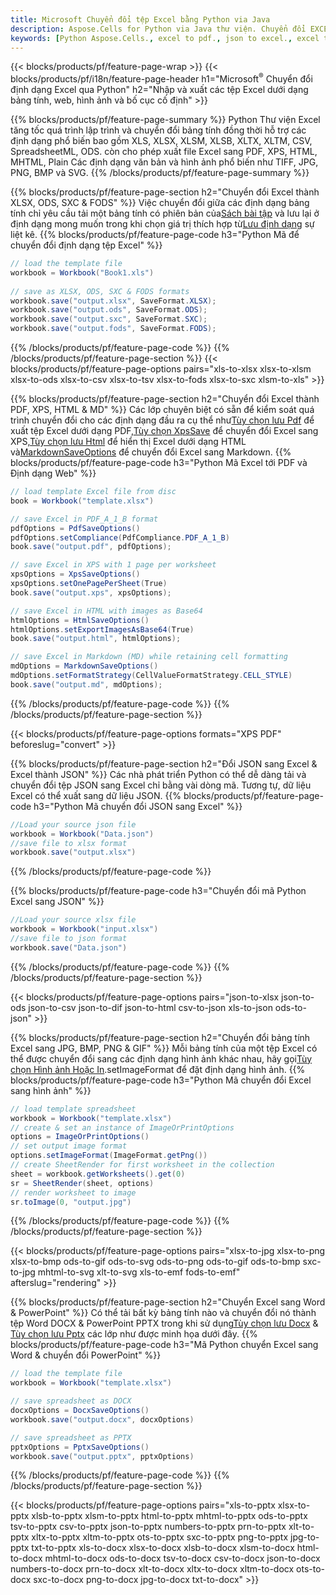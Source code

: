 ```yaml
---
title: Microsoft Chuyển đổi tệp Excel bằng Python via Java
description: Aspose.Cells for Python via Java thư viện. Chuyển đổi EXCEL, JSON, PDF, XML, HTML, TXT, TSV, CSV, SQL và nhiều định dạng khác chỉ với vài dòng mã Python.
keywords: [Python Aspose.Cells., excel to pdf., json to excel., excel to json., csv to json., json to html., xml to excel and Convert files between various formats in Python]
---
```

{{< blocks/products/pf/feature-page-wrap >}}
{{< blocks/products/pf/i18n/feature-page-header h1="Microsoft<sup>&reg;</sup> Chuyển đổi định dạng Excel qua Python" h2="Nhập và xuất các tệp Excel dưới dạng bảng tính, web, hình ảnh và bố cục cố định" >}}

{{% blocks/products/pf/feature-page-summary %}}
Python Thư viện Excel tăng tốc quá trình lập trình và chuyển đổi bảng tính đồng thời hỗ trợ các định dạng phổ biến bao gồm XLS, XLSX, XLSM, XLSB, XLTX, XLTM, CSV, SpreadsheetML, ODS. còn cho phép xuất file Excel sang PDF, XPS, HTML, MHTML, Plain Các định dạng văn bản và hình ảnh phổ biến như TIFF, JPG, PNG, BMP và SVG.
{{% /blocks/products/pf/feature-page-summary %}}

{{% blocks/products/pf/feature-page-section h2="Chuyển đổi Excel thành XLSX, ODS, SXC & FODS" %}}
 Việc chuyển đổi giữa các định dạng bảng tính chỉ yêu cầu tải một bảng tính có phiên bản của[Sách bài tập](https://reference.aspose.com/cells/python/asposecells.api/Workbook) và lưu lại ở định dạng mong muốn trong khi chọn giá trị thích hợp từ[Lưu định dạng](https://reference.aspose.com/cells/python/asposecells.api/saveformat) sự liệt kê.
{{% blocks/products/pf/feature-page-code h3="Python Mã để chuyển đổi định dạng tệp Excel" %}}

```cs
// load the template file
workbook = Workbook("Book1.xls")
  
// save as XLSX, ODS, SXC & FODS formats
workbook.save("output.xlsx", SaveFormat.XLSX);
workbook.save("output.ods", SaveFormat.ODS);
workbook.save("output.sxc", SaveFormat.SXC);
workbook.save("output.fods", SaveFormat.FODS);
```
{{% /blocks/products/pf/feature-page-code %}}
{{% /blocks/products/pf/feature-page-section %}}
{{< blocks/products/pf/feature-page-options pairs="xls-to-xlsx xlsx-to-xlsm xlsx-to-ods xlsx-to-csv xlsx-to-tsv xlsx-to-fods xlsx-to-sxc xlsm-to-xls" >}}


{{% blocks/products/pf/feature-page-section h2="Chuyển đổi Excel thành PDF, XPS, HTML & MD" %}}
 Các lớp chuyên biệt có sẵn để kiểm soát quá trình chuyển đổi cho các định dạng đầu ra cụ thể như[Tùy chọn lưu Pdf](https://reference.aspose.com/cells/python/asposecells.api/PdfSaveOptions) để xuất tệp Excel dưới dạng PDF,[Tùy chọn XpsSave](https://reference.aspose.com/cells/python/asposecells.api/XpsSaveOptions) để chuyển đổi Excel sang XPS,[Tùy chọn lưu Html](https://reference.aspose.com/cells/python/asposecells.api/HtmlSaveOptions) để hiển thị Excel dưới dạng HTML và[MarkdownSaveOptions](https://reference.aspose.com/cells/python/asposecells.api/MarkdownSaveOptions) để chuyển đổi Excel sang Markdown.
{{% blocks/products/pf/feature-page-code h3="Python Mã Excel tới PDF và Định dạng Web" %}}

```cs
// load template Excel file from disc
book = Workbook("template.xlsx")

// save Excel in PDF_A_1_B format
pdfOptions = PdfSaveOptions()
pdfOptions.setCompliance(PdfCompliance.PDF_A_1_B)
book.save("output.pdf", pdfOptions);

// save Excel in XPS with 1 page per worksheet
xpsOptions = XpsSaveOptions()
xpsOptions.setOnePagePerSheet(True)
book.save("output.xps", xpsOptions);

// save Excel in HTML with images as Base64
htmlOptions = HtmlSaveOptions()
htmlOptions.setExportImagesAsBase64(True)
book.save("output.html", htmlOptions);

// save Excel in Markdown (MD) while retaining cell formatting
mdOptions = MarkdownSaveOptions()
mdOptions.setFormatStrategy(CellValueFormatStrategy.CELL_STYLE)
book.save("output.md", mdOptions);
```
{{% /blocks/products/pf/feature-page-code %}}
{{% /blocks/products/pf/feature-page-section %}}

{{< blocks/products/pf/feature-page-options formats="XPS PDF" beforeslug="convert" >}}

{{% blocks/products/pf/feature-page-section h2="Đổi JSON sang Excel & Excel thành JSON" %}}
Các nhà phát triển Python có thể dễ dàng tải và chuyển đổi tệp JSON sang Excel chỉ bằng vài dòng mã. Tương tự, dữ liệu Excel có thể xuất sang dữ liệu JSON.
{{% blocks/products/pf/feature-page-code h3="Python Mã chuyển đổi JSON sang Excel" %}}
```cs
//Load your source json file
workbook = Workbook("Data.json")
//save file to xlsx format
workbook.save("output.xlsx")
```
{{% /blocks/products/pf/feature-page-code %}}

{{% blocks/products/pf/feature-page-code h3="Chuyển đổi mã Python Excel sang JSON" %}}
```cs
//Load your source xlsx file
workbook = Workbook("input.xlsx")
//save file to json format
workbook.save("Data.json")
```
{{% /blocks/products/pf/feature-page-code %}}
{{% /blocks/products/pf/feature-page-section %}}

{{< blocks/products/pf/feature-page-options pairs="json-to-xlsx json-to-ods json-to-csv json-to-dif json-to-html csv-to-json xls-to-json ods-to-json" >}}

{{% blocks/products/pf/feature-page-section h2="Chuyển đổi bảng tính Excel sang JPG, BMP, PNG & GIF" %}}
 Mỗi bảng tính của một tệp Excel có thể được chuyển đổi sang các định dạng hình ảnh khác nhau, hãy gọi[Tùy chọn Hình ảnh Hoặc In](https://reference.aspose.com/cells/python/asposecells.api/ImageOrPrintOptions).setImageFormat để đặt định dạng hình ảnh.
{{% blocks/products/pf/feature-page-code h3="Python Mã chuyển đổi Excel sang hình ảnh" %}}
```cs
// load template spreadsheet
workbook = Workbook("template.xlsx")
// create & set an instance of ImageOrPrintOptions
options = ImageOrPrintOptions()
// set output image format
options.setImageFormat(ImageFormat.getPng())
// create SheetRender for first worksheet in the collection
sheet = workbook.getWorksheets().get(0)
sr = SheetRender(sheet, options)
// render worksheet to image
sr.toImage(0, "output.jpg")
```
{{% /blocks/products/pf/feature-page-code %}}
{{% /blocks/products/pf/feature-page-section %}}

{{< blocks/products/pf/feature-page-options pairs="xlsx-to-jpg xlsx-to-png xlsx-to-bmp ods-to-gif ods-to-svg ods-to-png ods-to-gif ods-to-bmp sxc-to-jpg mhtml-to-svg xlt-to-svg xls-to-emf fods-to-emf" afterslug="rendering" >}}

{{% blocks/products/pf/feature-page-section h2="Chuyển Excel sang Word & PowerPoint" %}}
Có thể tải bất kỳ bảng tính nào và chuyển đổi nó thành tệp Word DOCX & PowerPoint PPTX trong khi sử dụng[Tùy chọn lưu Docx](https://reference.aspose.com/cells/python/asposecells.api/DocxSaveOptions) & [Tùy chọn lưu Pptx](https://reference.aspose.com/cells/python/asposecells.api/PptxSaveOptions) các lớp như được minh họa dưới đây.
{{% blocks/products/pf/feature-page-code h3="Mã Python chuyển Excel sang Word & chuyển đổi PowerPoint" %}}
```cs
// load the template file
workbook = Workbook("template.xlsx")

// save spreadsheet as DOCX
docxOptions = DocxSaveOptions()
workbook.save("output.docx", docxOptions)

// save spreadsheet as PPTX
pptxOptions = PptxSaveOptions()
workbook.save("output.pptx", pptxOptions)
```
{{% /blocks/products/pf/feature-page-code %}}
{{% /blocks/products/pf/feature-page-section %}}

{{< blocks/products/pf/feature-page-options pairs="xls-to-pptx xlsx-to-pptx xlsb-to-pptx xlsm-to-pptx html-to-pptx mhtml-to-pptx ods-to-pptx tsv-to-pptx csv-to-pptx json-to-pptx numbers-to-pptx prn-to-pptx xlt-to-pptx xltx-to-pptx xltm-to-pptx ots-to-pptx sxc-to-pptx png-to-pptx jpg-to-pptx txt-to-pptx xls-to-docx xlsx-to-docx xlsb-to-docx xlsm-to-docx html-to-docx mhtml-to-docx ods-to-docx tsv-to-docx csv-to-docx json-to-docx numbers-to-docx prn-to-docx xlt-to-docx xltx-to-docx xltm-to-docx ots-to-docx sxc-to-docx png-to-docx jpg-to-docx txt-to-docx" >}}
